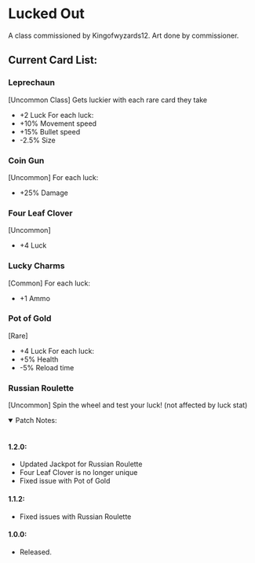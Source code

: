 # Lucked Out
A class commissioned by Kingofwyzards12. Art done by commissioner.

## Current Card List:

### Leprechaun
[Uncommon Class]
Gets luckier with each rare card they take
- +2 Luck
For each luck:
- +10% Movement speed
- +15% Bullet speed
- -2.5% Size

### Coin Gun
[Uncommon]
For each luck:
- +25% Damage

### Four Leaf Clover
[Uncommon]
- +4 Luck

### Lucky Charms
[Common]
For each luck:
- +1 Ammo

### Pot of Gold
[Rare]
- +4 Luck
For each luck:
- +5% Health
- -5% Reload time

### Russian Roulette
[Uncommon]
Spin the wheel and test your luck! (not affected by luck stat) 

<details open>
<summary>
Patch Notes:
</summary>
<br>

#### 1.2.0:
- Updated Jackpot for Russian Roulette
- Four Leaf Clover is no longer unique
- Fixed issue with Pot of Gold

#### 1.1.2:
- Fixed issues with Russian Roulette

#### 1.0.0:
- Released.
</details>